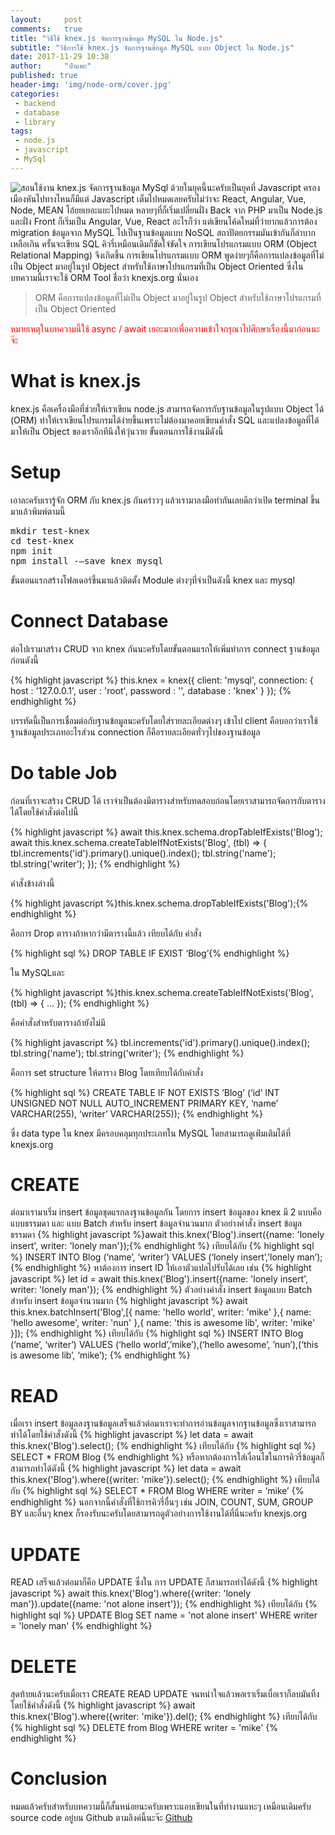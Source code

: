 ```yaml
---
layout:     post
comments:   true
title: "วิธีใช้ knex.js จัดการฐานข้อมูล MySQL ใน Node.js"
subtitle: "วิธีการใช้ knex.js จัดการฐานข้อมูล MySQL แบบ Object ใน Node.js"
date: 2017-11-29 10:38
author:     "ป๋าแพะ"
published: true
header-img: 'img/node-orm/cover.jpg'
categories:
 - backend
 - database
 - library
tags: 
 - node.js
 - javascript
 - MySql
---
```

<img src="{{ site.baseurl }}/img/node-orm/cover.jpg" alt="สอนใช้งาน knex.js จัดการฐานข้อมูล MySql"/>
ด้วยในยุคนี้นะครับเป็นยุคที่ Javascript ครองเมืองหันไปทางไหนก็มีแต่ Javascript เต็มไปหมดเลยครับไม่ว่าจะ React, Angular, Vue, Node, MEAN โอ้ยยเยอะแยะไปหมด หลายๆที่ก็เริ่มเปลี่ยนฝั่ง Back จาก PHP มาเป็น Node.js และฝั่ง Front ก็เริ่มเป็น Angular, Vue, React อะไรก็ว่า แต่เขียนโค้ดใหม่ที่ว่ายากแล้วการต้อง migration ข้อมูลจาก MySQL ไปเป็นฐานข้อมูลแบบ NoSQL สถาปัตยกรรมมันเข้ากันก็ลำบากเหลือเกิน ครั้นจะเขียน SQL คิวรี่เหมือนเดิมก็ขัดใจ๋ขัดใจ การเขียนโปรแกรมแบบ ORM (Object Relational Mapping) จึงเกิดขึ้น การเขียนโปรแกรมแบบ ORM พูดง่ายๆก็คือการแปลงข้อมูลที่ไม่เป็น Object มาอยู่ในรูป Object สำหรับใช้ภาษาโปรแกรมที่เป็น Object Oriented ซึ่งในบทความนี้เราจะใช้ ORM Tool ชื่อว่า
<a herf="http://knexjs.org/" target="_blank">knexjs.org</a> นั่นเอง</p>


<blockquote>ORM คือการแปลงข้อมูลที่ไม่เป็น Object มาอยู่ในรูป Object สำหรับใช้ภาษาโปรแกรมที่เป็น Object Oriented</blockquote>
<p style="color:red;">หมายเหตุในบทความนี้ใช้ async / await เยอะมากเพื่อความเข้าใจกรุณาไปศึกษาเรื่องนี้มาก่อนนะจ๊ะ</p>

# What is knex.js

<p>knex.js คือเครื่องมือที่ช่วยให้เราเขียน node.js สามารถจัดการกับฐานข้อมูลในรูปแบบ Object ได้ (ORM) ทำให้เราเขียนโปรแกรมได้ง่ายขึ้นเพราะไม่ต้องมาคอยเขียนคำสั่ง SQL และแปลงข้อมูลที่ได้มาให้เป็น Object ของเราอีกทีนึงให้วุ่นวาย ขั้นตอนการใช้งานมีดังนี้</p>

# Setup

<p>เอาละครับเรารู้จัก ORM กับ knex.js กันคร่าวๆ แล้วเรามาลงมือทำกันเลยดีกว่าเปิด terminal ขึ้นมาแล้วพิมพ์ตามนี้</p>
<pre>
mkdir test-knex 
cd test-knex
npm init
npm install -–save knex mysql
</pre>
<p>ขั้นตอนแรกสร้างโฟลเดอร์ขึ้นมาแล้วติดตั้ง Module ต่างๆที่จำเป็นดังนี้ knex และ mysql</p>

# Connect Database

<p>ต่อไปเรามาสร้าง CRUD จาก knex กันนะครับโดยขั้นตอนแรกให้เพิ่มทำการ connect ฐานข้อมูลก่อนดังนี้</p>
{% highlight javascript %}
this.knex = knex({
    client: 'mysql',
    connection: {
        host : '127.0.0.1',
        user : 'root',
        password : '',
        database : 'knex'
    }
});
{% endhighlight %}
<p>บรรทัดนี้เป็นการเชื่อมต่อกับฐานข้อมูลนะครับโดยใส่รายละเอียดต่างๆ เข้าไป client คือบอกว่าเราใช้ฐานข้อมูลประเภทอะไรส่วน connection ก็คือรายละเอียดทั่วๆไปของฐานข้อมูล</p>

# Do table Job

<p>ก่อนที่เราจะสร้าง CRUD ได้ เราจำเป็นต้องมีตารางสำหรับทดสอบก่อนโดยเราสามารถจัดการกับตารางได้โดยใช้คำสั่งต่อไปนี้</p>
{% highlight javascript %}
await this.knex.schema.dropTableIfExists('Blog');
await this.knex.schema.createTableIfNotExists('Blog', (tbl) => {
    tbl.increments('id').primary().unique().index();
    tbl.string('name');
    tbl.string('writer');
});
{% endhighlight %}
<p>คำสั่งข้างล่างนี้</p> {% highlight javascript %}this.knex.schema.dropTableIfExists('Blog');{% endhighlight %} <p>คือการ Drop ตารางถ้าหากว่ามีตารางนี้แล้ว เทียบได้กับ คำสั่ง</p>
{% highlight sql %} DROP TABLE IF EXIST ‘Blog’{% endhighlight %} <p>ใน MySQLและ </p>
{% highlight javascript %}this.knex.schema.createTableIfNotExists('Blog', (tbl) => {
	...
}); 
{% endhighlight %}
<p>คือคำสั่งสำหรับตารางถ้ายังไม่มี</p>
{% highlight javascript %}
tbl.increments('id').primary().unique().index();
tbl.string('name');
tbl.string('writer');
{% endhighlight %}
<p>คือการ set structure ให้ตาราง Blog โดยเทียบได้กับคำสั่ง</p>
{% highlight sql %}
CREATE TABLE IF NOT EXISTS ‘Blog’ (‘id’ INT UNSIGNED NOT NULL AUTO_INCREMENT PRIMARY KEY,
‘name’ VARCHAR(255), ‘writer’ VARCHAR(255));
{% endhighlight %}
<p>ซึ่ง data type ใน knex มีครอบคลุมทุกประเภทใน MySQL โดยสามารถดูเพ่ิมเติมได้ที่ <a herf="http://knexjs.org/#Schema-Building" target="_blank">knexjs.org</a></p>

# CREATE

<p>
ต่อมาเรามาเริ่ม insert ข้อมูลชุดแรกลงฐานข้อมูลกัน โดยการ insert ข้อมูลของ knex มี 2 แบบคือ แบบธรรมดา และ แบบ Batch สำหรับ insert ข้อมูลจำนวนมาก
	ตัวอย่างคำสั่ง insert ข้อมูลธรรมดา
    {% highlight javascript %}await this.knex('Blog').insert({name: 'lonely insert', writer: 'lonely man'});{% endhighlight %}
	เทียบได้กับ
{% highlight sql %}
INSERT INTO Blog (‘name’, ‘writer’) VALUES (‘lonely insert’,’lonely man’);
{% endhighlight %}
	หาต้องการ insert ID ให้เอาตัวแปลไปรับได้เลย เช่น 
{% highlight javascript %}
let id = await this.knex('Blog').insert({name: 'lonely insert', writer: 'lonely man'});
{% endhighlight %}
	ตัวอย่างคำสั่ง insert ข้อมูลแบบ Batch สำหรับ insert ข้อมูลจำนวนมาก
{% highlight javascript %}
await this.knex.batchInsert('Blog',[{
        name: 'hello world',
        writer: 'mike'
    },{
        name: 'hello awesome',
        writer: 'nun'
    },{
        name: 'this is awesome lib',
        writer: 'mike'
}]);
{% endhighlight %}
	เทียบได้กับ
{% highlight sql %}
INSERT INTO Blog (‘name’, ‘writer’) VALUES (‘hello world’,’mike’),(‘hello awesome’, ’nun’),(‘this is awesome lib’, ‘mike’);
{% endhighlight %}
</p>

# READ

<p>
	เมื่อเรา insert  ข้อมูลลงฐานข้อมูลเสร็จแล้วต่อมาเราจะทำการอ่านข้อมูลจากฐานข้อมูลซึ่งเราสามารถทำได้โดยใช้คำสั่งดังนี้
{% highlight javascript %}
let data = await this.knex('Blog').select();
{% endhighlight %}
	เทียบได้กับ
{% highlight sql %}
SELECT * FROM Blog
{% endhighlight %}
	หรือหากต้องการใส่เงื่อนไขในการคิวรี่ข้อมูลก็สามารถทำได้ดังนี้
{% highlight javascript %}
let data = await this.knex('Blog').where({writer: 'mike'}).select();
{% endhighlight %}
	เทียบได้กับ
{% highlight sql %}
SELECT * FROM Blog WHERE writer = ‘mike’
{% endhighlight %}
	นอกจากนี้คำสั่งที่ใช้การคิวรี่อื่นๆ เช่น JOIN, COUNT, SUM, GROUP BY และอื่นๆ knex ก็รองรับนะครับโดยสามารถดูตัวอย่างการใช้งานได้ที่นี่นะครับ 
    <a herf="http://knexjs.org/" target="_blank">knexjs.org</a>
</p>

# UPDATE

<p>
READ เสร็จแล้วต่อมาก็คือ UPDATE ซึ่งใน การ UPDATE ก็สามารถทำได้ดังนี้
{% highlight javascript %}
await this.knex('Blog').where({writer: 'lonely man'}).update({name: 'not alone insert'});
{% endhighlight %}
 เทียบได้กับ
{% highlight sql %}
UPDATE Blog SET name = 'not alone insert' WHERE writer = 'lonely man'
{% endhighlight %}
</p>

# DELETE

<p>
	สุดท้ายแล้วนะครับเมื่อเรา CREATE READ UPDATE จนหนำใจแล้วพอเราเริ่มเบื่อเราก็ลบมันทิ้งโดยใช้คำสั่งดังนี้
{% highlight javascript %}
await this.knex('Blog').where({writer: 'mike'}).del();
{% endhighlight %}
เทียบได้กับ
{% highlight sql %}
DELETE from Blog WHERE writer = 'mike'
{% endhighlight %}
</p>

# Conclusion

หมดแล้วครับสำหรับบทความนี้ก็สั้นหน่อยนะครับเพราะแอบเขียนในที่ทำงานแหะๆ เหมือนเดิมครับ source code อยู่บน Github ตามลิงค์นี้นะจ๊ะ
<a href="https://github.com/freeweed/knex-example" target="_blank">Github</a>
</p>